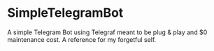 # SimpleTelegramBot
A simple Telegram Bot using Telegraf meant to be plug & play and $0 maintenance cost. A reference for my forgetful self.  
